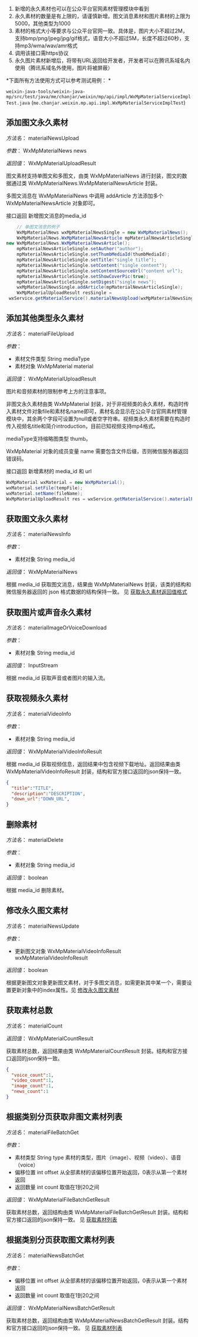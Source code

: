 1. 新增的永久素材也可以在公众平台官网素材管理模块中看到
1. 永久素材的数量是有上限的，请谨慎新增。图文消息素材和图片素材的上限为5000，其他类型为1000
1. 素材的格式大小等要求与公众平台官网一致。具体是，图片大小不超过2M，支持bmp/png/jpeg/jpg/gif格式，语音大小不超过5M，长度不超过60秒，支持mp3/wma/wav/amr格式
1. 调用该接口需https协议
1. 永久图片素材新增后，将带有URL返回给开发者，开发者可以在腾讯系域名内使用（腾讯系域名外使用，图片将被屏蔽）

*下面所有方法使用方式可以参考测试用例： *

`weixin-java-tools/weixin-java-mp/src/test/java/me/chanjar/weixin/mp/api/impl/WxMpMaterialServiceImplTest.java` (`me.chanjar.weixin.mp.api.impl.WxMpMaterialServiceImplTest`)

## 添加图文永久素材

*方法名*： materialNewsUpload

*参数*： WxMpMaterialNews news

*返回值*： WxMpMaterialUploadResult 

图文素材支持单图文和多图文，由类 WxMpMaterialNews 进行封装，图文的数据通过类  WxMpMaterialNews.WxMpMaterialNewsArticle 封装。

多图文消息在 WxMpMaterialNews 中调用 addArticle 方法添加多个 WxMpMaterialNewsArticle 对象即可。

接口返回 新增图文消息的media_id

```java
    // 单图文消息的例子
    WxMpMaterialNews wxMpMaterialNewsSingle = new WxMpMaterialNews();
    WxMpMaterialNews.WxMpMaterialNewsArticle mpMaterialNewsArticleSingle = 
new WxMpMaterialNews.WxMpMaterialNewsArticle();
    mpMaterialNewsArticleSingle.setAuthor("author");
    mpMaterialNewsArticleSingle.setThumbMediaId(thumbMediaId);
    mpMaterialNewsArticleSingle.setTitle("single title");
    mpMaterialNewsArticleSingle.setContent("single content");
    mpMaterialNewsArticleSingle.setContentSourceUrl("content url");
    mpMaterialNewsArticleSingle.setShowCoverPic(true);
    mpMaterialNewsArticleSingle.setDigest("single news");
    wxMpMaterialNewsSingle.addArticle(mpMaterialNewsArticleSingle);
    WxMpMaterialUploadResult resSingle =
 wxService.getMaterialService().materialNewsUpload(wxMpMaterialNewsSingle);
```

## 添加其他类型永久素材

*方法名*： materialFileUpload

*参数*：

+ 素材文件类型 String mediaType         
+ 素材对象 WxMpMaterial material

*返回值*： WxMpMaterialUploadResult

图片和音频素材的限制参考上方的注意事项。

非图文永久素材由类 WxMpMaterial 封装，对于非视频类的永久素材，构造时传入素材文件对象file和素材名name即可，素材名会显示在公众平台官网素材管理模块中，其余两个字段可设置为null或者空字符串。视频类永久素材需要在构造时传入视频名title和简介introduction，目前已知视频支持mp4格式。

mediaType支持缩略图类型 thumb。

WxMpMaterial 对象的成员变量 name 需要包含文件后缀，否则微信服务器返回错误码。

接口返回 新增素材的 media_id 和 url

```java
WxMpMaterial wxMaterial = new WxMpMaterial();
wxMaterial.setFile(tempFile);
wxMaterial.setName(fileName);
WxMpMaterialUploadResult res = wxService.getMaterialService().materialFileUpload(mediaType, wxMaterial); 
```

## 获取图文永久素材

*方法名*： materialNewsInfo

*参数*：
       
+ 素材对象 String media_id

*返回值*： WxMpMaterialNews

根据 media_id 获取图文消息，结果由 WxMpMaterialNews 封装，该类的结构和微信服务器返回的 json 格式数据的结构保持一致。
见 [获取永久素材返回值格式](http://mp.weixin.qq.com/wiki/4/b3546879f07623cb30df9ca0e420a5d0.html)

## 获取图片或声音永久素材

*方法名*： materialImageOrVoiceDownload

*参数*：
       
+ 素材对象 String media_id

*返回值*： InputStream

根据 media_id 获取声音或者图片的输入流。

## 获取视频永久素材

*方法名*： materialVideoInfo

*参数*：
       
+ 素材对象 String media_id

*返回值*： WxMpMaterialVideoInfoResult

根据 media_id 获取视频信息，返回结果中包含视频下载地址。返回结果由类 WxMpMaterialVideoInfoResult 封装，结构和官方接口返回的json保持一致。

```json
{
  "title":"TITLE",
  "description":"DESCRIPTION",
  "down_url":"DOWN_URL",
}
```

## 删除素材

*方法名*： materialDelete

*参数*：
       
+ 素材对象 String media_id

*返回值*： boolean

根据 media_id 删除素材。

## 修改永久图文素材

*方法名*： materialNewsUpdate

*参数*：
       
+ 更新图文对象 WxMpMaterialVideoInfoResult wxMpMaterialVideoInfoResult

*返回值*： boolean

根据更新图文对象更新图文素材，对于多图文消息，如需更新其中某一个，需要设置更新对象中的index属性。见 [修改永久图文素材](http://mp.weixin.qq.com/wiki/4/19a59cba020d506e767360ca1be29450.html)

## 获取素材总数

*方法名*： materialCount

*返回值*： WxMpMaterialCountResult

获取素材总数，返回结果由类 WxMpMaterialCountResult 封装。结构和官方接口返回的json保持一致。

```json
{
  "voice_count":1,
  "video_count":1,
  "image_count":1,
  "news_count":1
}
```

## 根据类别分页获取非图文素材列表

*方法名*： materialFileBatchGet

*参数*：
       
+ 素材类型 String type 素材的类型，图片（image）、视频（video）、语音 （voice）
+ 偏移位置 int offset 从全部素材的该偏移位置开始返回，0表示从第一个素材 返回
+ 返回数量 int count 取值在1到20之间

*返回值*： WxMpMaterialFileBatchGetResult

获取素材总数，返回结构由类 WxMpMaterialFileBatchGetResult 封装。结构和官方接口返回的json保持一致。
见 [获取素材列表](http://mp.weixin.qq.com/wiki/12/2108cd7aafff7f388f41f37efa710204.html)

## 根据类别分页获取图文素材列表

*方法名*： materialNewsBatchGet

*参数*：
       
+ 偏移位置 int offset 从全部素材的该偏移位置开始返回，0表示从第一个素材 返回
+ 返回数量 int count 取值在1到20之间

*返回值*： WxMpMaterialNewsBatchGetResult

获取素材总数，返回结构由类 WxMpMaterialNewsBatchGetResult 封装。结构和官方接口返回的json保持一致。
见 [获取素材列表](http://mp.weixin.qq.com/wiki/12/2108cd7aafff7f388f41f37efa710204.html)